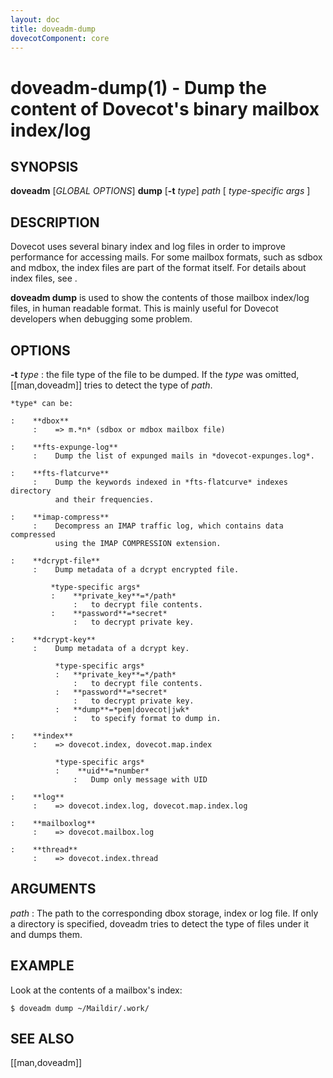 ```yaml
---
layout: doc
title: doveadm-dump
dovecotComponent: core
---
```


# doveadm-dump(1) - Dump the content of Dovecot's binary mailbox index/log

## SYNOPSIS

**doveadm** [*GLOBAL OPTIONS*] **dump** [**-t** *type*] *path* [ *type-specific args* ]

## DESCRIPTION

Dovecot uses several binary index and log files in order to improve
performance for accessing mails. For some mailbox formats, such as sdbox
and mdbox, the index files are part of the format itself. For details
about index files, see [](/core/design/indexes/index_format_main).

**doveadm dump** is used to show the contents of those mailbox index/log
files, in human readable format. This is mainly useful for Dovecot
developers when debugging some problem.

<!-- @include: include/global-options.inc -->

## OPTIONS

**-t** *type*
:   the file type of the file to be dumped. If the *type* was omitted,
    [[man,doveadm]] tries to detect the type of *path*.

    *type* can be:

    :    **dbox**
         :    => m.*n* (sdbox or mdbox mailbox file)

    :    **fts-expunge-log**
         :    Dump the list of expunged mails in *dovecot-expunges.log*.

    :    **fts-flatcurve**
         :    Dump the keywords indexed in *fts-flatcurve* indexes directory
              and their frequencies.

    :    **imap-compress**
         :    Decompress an IMAP traffic log, which contains data compressed
              using the IMAP COMPRESSION extension.

    :    **dcrypt-file**
         :    Dump metadata of a dcrypt encrypted file.

             *type-specific args*
             :    **private_key**=*/path*
                  :   to decrypt file contents.
             :    **password**=*secret*
                  :   to decrypt private key.

    :    **dcrypt-key**
         :    Dump metadata of a dcrypt key.

              *type-specific args*
              :   **private_key**=*/path*
                  :   to decrypt file contents.
              :   **password**=*secret*
                  :   to decrypt private key.
              :   **dump**=*pem|dovecot|jwk*
                  :   to specify format to dump in.

    :    **index**
         :    => dovecot.index, dovecot.map.index

              *type-specific args*
              :    **uid**=*number*
                  :   Dump only message with UID

    :    **log**
         :    => dovecot.index.log, dovecot.map.index.log

    :    **mailboxlog**
         :    => dovecot.mailbox.log

    :    **thread**
         :    => dovecot.index.thread

## ARGUMENTS

*path*
:   The path to the corresponding dbox storage, index or log file. If
    only a directory is specified, doveadm tries to detect the type of
    files under it and dumps them.

## EXAMPLE

Look at the contents of a mailbox's index:

```console
$ doveadm dump ~/Maildir/.work/
```

<!-- @include: include/reporting-bugs.inc -->

## SEE ALSO

[[man,doveadm]]
